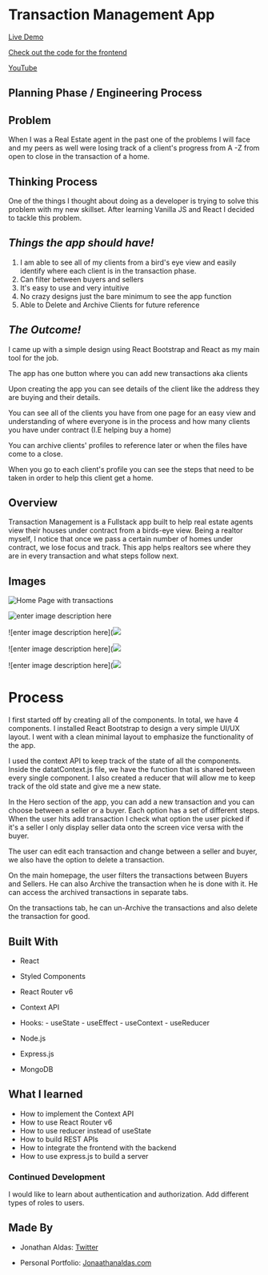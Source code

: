 
# Transaction Management App

[Live Demo](https://delightful-kelpie-18ed40.netlify.app/)

[Check out the code for the frontend](https://github.com/jonaaldas/TM-Frontend)

[YouTube](https://youtu.be/SkS4hNU2koo)

## Planning Phase / Engineering Process

## **Problem**

When I was a Real Estate agent in the past one of the problems I will face and my peers as well were losing track of a client's progress from A -Z from open to close in the transaction of a home. 

## **Thinking Process**

One of the things I thought about doing as a developer is trying to solve this problem with my new skillset. 
After learning Vanilla JS and React I decided to tackle this problem. 

## ***Things the app should have!***

 1. I am able to see all of my clients from a bird's eye view and easily identify where each client is in the transaction phase. 
 2. Can filter between buyers and sellers 
 3. It's easy to use and very intuitive
 4. No crazy designs just the bare minimum to see the app function 
 5. Able to Delete and Archive Clients for future reference


## ***The Outcome!***

I came up with a simple design using React Bootstrap and React as my main tool for the job. 

The app has one button where you can add new transactions aka clients

Upon creating the app you can see details of the client like the address they are buying and their details. 

You can see all of the clients you have from one page for an easy view and understanding of where everyone is in the process and how many clients you have under contract (I.E helping buy a home)

You can archive clients' profiles to reference later or when the files have come to a close.  

When you go to each client's profile you can see the steps that need to be taken in order to help this client get a home. 

## Overview
Transaction Management is a Fullstack app built to help real estate agents view their houses under contract from a birds-eye view.  Being a realtor myself, I notice that once we pass a certain number of homes under contract, we lose focus and track. 
This app helps realtors see where they are in every transaction and what steps follow next. 


## Images

![Home Page with transactions ](https://i.imgur.com/BAAaqv3.png)

![enter image description here](https://i.imgur.com/3i9UDIs.png)

![enter image description here](![](https://i.imgur.com/d6ovFXE.png)

![enter image description here](![](https://i.imgur.com/r9sUMc5.png)

![enter image description here](![](https://i.imgur.com/fY8fSFU.png)

# Process

I first started off by creating all of the components. In total, we have 4 components. I installed React Bootstrap to design a very simple UI/UX layout. I went with a clean minimal layout to emphasize the functionality of the app. 

I used the context API to keep track of the state of all the components. Inside the datatContext.js file, we have the function that is shared between every single component. 
I also created a reducer that will allow me to keep track of the old state and give me a new state.

In the Hero section of the app, you can add a new transaction and you can choose between a seller or a buyer. Each option has a set of different steps. When the user hits add transaction I check what option the user picked if it's a seller I only display seller data onto the screen vice versa with the buyer. 

The user can edit each transaction and change between a seller and buyer, we also have the option to delete a transaction. 

On the main homepage, the user filters the transactions between Buyers and Sellers. He can also Archive the transaction when he is done with it. He can access the archived transactions in separate tabs. 

On the transactions tab, he can un-Archive the transactions and also delete the transaction for good. 

## Built With 

 -  React
 -   Styled Components
 -   React Router v6
 -   Context API
 -   Hooks:
    -   useState
    -   useEffect
    -   useContext
    -   useReducer
   
 - Node.js
 - Express.js
 - MongoDB

## What I learned 

-   How to implement the Context API
-   How to use React Router v6
-   How to use reducer instead of useState
- How to build REST APIs
- How to integrate the frontend with the backend
- How to use express.js to build a server

### Continued Development

I would like to learn about authentication and authorization. Add different types of roles to users. 
## Made By

- Jonathan Aldas:   [Twitter](https://twitter.com/jonathanxcoder)

-   Personal Portfolio:  [Jonaathanaldas.com ](https://jonathanaldas.com/)
